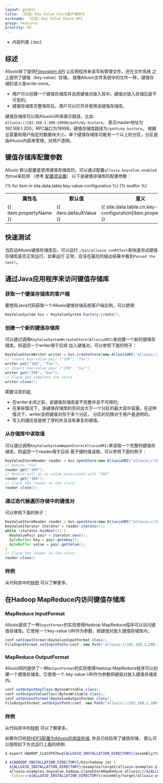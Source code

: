 ```yaml
---
layout: global
title: （实验）Key Value Store客户端API
nickname: （实验）Key Value Store API
group: Features
priority: 99
---
```


* 内容列表
{:toc}

## 综述
Alluxio除了提供[Filesystem API](File-System-API.html) 让应用程序来读写和管理文件，还在文件系统
之上提供了键值（key-value）存储。
就像Alluxio文件系统中的文件一样，键值存储的语义是write-once。

* 用户可以创建一个键值存储库并且把键值对放入其中。键值对放入存储后是不可变的。
* 键值存储库完整保存后，用户可以打开并使用该键值存储库。

键值存储库可以用AlluxioURI来表示路径，比如`alluxio://192.168.1.200:19998/path/my-kvstore`，
表示master地址为192.168.1.200，RPC端口为19998，键值存储库路径为`/path/my-kvstore`。
根据总容量和用户指定的数据块大小，单个键值存储库可能有一个以上的分区，分区是由Alluxio内部来管理，对用户透明。

## 键值存储库配置参数
Alluxio 默认配置是禁用键值存储库的，可以通过配置`alluxio.keyvalue.enabled`为true来启用 （参考
[配置项设置](Configuration-Settings.html)）
以下是键值存储库的配置参数：

<table class="table table-striped">
<tr><th>属性名</th><th>默认值</th><th>意义</th></tr>
{% for item in site.data.table.key-value-configuration %}
  <tr>
    <td>{{ item.propertyName }}</td>
    <td>{{ item.defaultValue }}</td>
    <td>{{ site.data.table.cn.key-value-configuration[item.propertyName] }}</td>
  </tr>
{% endfor %}
</table>

## 快速测试

当启动Alluxio键值存储库后，可以运行`./bin/alluxio runKVTest`来快速测试键值存储库是否正常运行，如果运行
正常，应该在最后的输出结果中看到`Passed the test!`。

## 通过Java应用程序来访问键值存储库

### 获取一个键值存储库的客户端

要想用Java代码获取一个Alluxio键值存储系统客户端实例，可以使用:

```java
KeyValueSystem kvs = KeyValueSystem.Factory.create();
```

### 创建一个新的键值存储库

可以通过调用`KeyValueSystem#createStore(AlluxioURI)`来创建一个新的键值存储库。将返回一个writer用于后续
加入键值对。可以参照下面的例子：

```java
KeyValueStoreWriter writer = kvs.createStore(new AlluxioURI("alluxio://192.168.1.200:19998/path/my-kvstore"));
// Insert key-value pair ("100", "foo")
writer.put("100", "foo");
// Insert key-value pair ("200", "bar")
writer.put("200", "bar");
// Close and complete the store
writer.close();
```

需要注意的是,

* 在writer关闭之前，该键值存储库是不完整并且不可用的;
* 在某些情况下，该键值存储库的空间会大于一个分区的最大容许容量。在这种情况下，writer会把键值对存于多个分区，
分区的切换对于用户是透明的。
* 写入的键应该是排了序的并且没有重复的键值。

### 从存储库中读取值

可以通过调用`KeyValueSystem#openStore(AlluxioURI)`来读取一个完整的键值存储库。将返回一个reader用于后续
基于键的值读取。可以参照下面的例子：

```java
KeyValueStoreReader reader = kvs.openStore(new AlluxioURI("alluxio://192.168.1.200:19998/path/kvstore/"));
// Return "foo"
reader.get("100");
// Return null as no value associated with "300"
reader.get("300");
// Close the reader on the store
reader.close();
```

### 通过迭代器遍历存储中的键值对

可以参照下面的例子：

```java
KeyValueStoreReader reader = kvs.openStore(new AlluxioURI("alluxio://192.168.1.200:19998/path/kvstore/"));
KeyValueIterator iterator = reader.iterator();
while (iterator.hasNext()) {
  KeyValuePair pair = iterator.next();
  ByteBuffer key = pair.getkKey();
  ByteBuffer value = pair.getValue();
}
// Close the reader on the store
reader.close()
```

### 样例

从代码库中的[样例](https://github.com/Alluxio/alluxio/tree/master/examples/src/main/java/alluxio/examples/keyvalue)
 可以了解更多。

## 在Hadoop MapReduce内访问键值存储库

### MapReduce InputFormat

Alluxio提供了一种`InputFormat`的实现使得Hadoop MapReduce程序可以访问键值存储库。它使用一个key-value
URI作为参数，把键值对放入键值存储库内。

```java
conf.setInputFormat(KeyValueInputFormat.class);
FileInputFormat.setInputPaths(conf, new Path("alluxio://192.168.1.200:19998/input-store"));
```


### MapReduce OutputFormat
Alluxio同时提供了一种`OutputFormat`的实现使得Hadoop MapReduce程序可以创建一个键值存储库。它使用一个
key-value URI作为参数把键值对放入键值存储库内。

```java
conf.setOutputKeyClass(BytesWritable.class);
conf.setOutputValueClass(BytesWritable.class);
conf.setOutputFormat(KeyValueOutputFormat.class);
FileOutputFormat.setOutputPath(conf, new Path("alluxio://192.168.1.200:19998/output-store"));
```

### 样例

从代码库中的[样例](https://github.com/Alluxio/alluxio/blob/master/examples/src/main/java/alluxio/examples/keyvalue/hadoop/CloneStoreMapReduce.java)
 可以了解更多。

如果你已经[将HDFS配置为Alluxio的底层存储](Configuring-Alluxio-with-HDFS.html), 并且已经启用了键值存储，
那么可以按照如下方式运行上面的样例:

```bash
$ export HADOOP_CLASSPATH=${ALLUXIO_INSTALLATION_DIRECTORY}/assembly/target/alluxio-assemblies-${ALLUXIO_VERSION}-jar-with-dependencies.jar

$ ${HADOOP_INSTALLATION_DIRECTORY}/bin/hadoop jar \
  ${ALLUXIO_INSTALLATION_DIRECTORY}/examples/target/alluxio-examples-${ALLUXIO_VERSION}.jar \
  alluxio.examples.keyvalue.hadoop.CloneStoreMapReduce alluxio://${ALLUXIO_MASTER}:${PORT}/${INPUT_KEY_VALUE_STORE_PATH} alluxio://${ALLUXIO_MASTER}:${PORT}/${OUTPUT_KEY_VALUE_STORE_PATH} \
  -libjars=${ALLUXIO_INSTALLATION_DIRECTORY}/assembly/target/alluxio-assemblies-${ALLUXIO_VERSION}-jar-with-dependencies.jar
```
